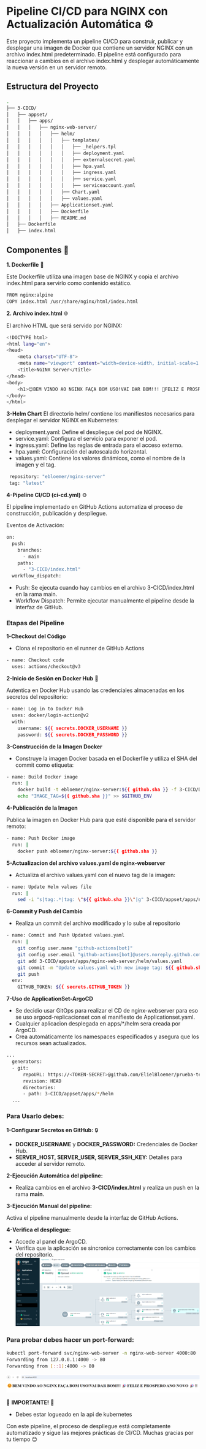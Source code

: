 
# Pipeline CI/CD para NGINX con Actualización Automática ⚙️

Este proyecto implementa un pipeline CI/CD para construir, publicar y desplegar una imagen de Docker que contiene un servidor NGINX con un archivo index.html predeterminado. El pipeline está configurado para reaccionar a cambios en el archivo index.html y desplegar automáticamente la nueva versión en un servidor remoto.


## Estructura del Proyecto


```bash
.
├── 3-CICD/
│   ├── appset/
│   │   ├── apps/
│   │   │   ├── nginx-web-server/
│   │   │   │   ├── helm/
│   │   │   │   │   ├── templates/
│   │   │   │   │   │   ├── _helpers.tpl
│   │   │   │   │   │   ├── deployment.yaml
│   │   │   │   │   │   ├── externalsecret.yaml
│   │   │   │   │   │   ├── hpa.yaml
│   │   │   │   │   │   ├── ingress.yaml
│   │   │   │   │   │   ├── service.yaml
│   │   │   │   │   │   ├── serviceaccount.yaml
│   │   │   │   │   ├── Chart.yaml
│   │   │   │   │   ├── values.yaml
│   │   │   │   ├── Applicationset.yaml
│   │   │   │   ├── Dockerfile
│   │   │   │   ├── README.md
│   ├── Dockerfile
│   ├── index.html


```
    
## Componentes 🧩

**1. Dockerfile** 🐳

Este Dockerfile utiliza una imagen base de NGINX y copia el archivo index.html para servirlo como contenido estático.

```bash
FROM nginx:alpine
COPY index.html /usr/share/nginx/html/index.html
```

**2. Archivo index.html** 🌐

El archivo HTML que será servido por NGINX:
```bash
<!DOCTYPE html>
<html lang="en">
<head>
    <meta charset="UTF-8">
    <meta name="viewport" content="width=device-width, initial-scale=1.0">
    <title>NGINX Server</title>
</head>
<body>
    <h1>😊BEM VINDO AO NGINX FAÇA BOM USO!VAI DAR BOM!!! 🎉FELIZ E PROSPERO ANO NOVO 🎉!! </h1>
</body>
</html>

```

**3-Helm Chart**
El directorio helm/ contiene los manifiestos necesarios para desplegar el servidor NGINX en Kubernetes:

 - deployment.yaml: Define el despliegue del pod de NGINX.
 - service.yaml: Configura el servicio para exponer el pod.
 - ingress.yaml: Define las reglas de entrada para el acceso externo.
 - hpa.yaml: Configuración del autoscalado horizontal.
 - values.yaml: Contiene los valores dinámicos, como el nombre de la imagen y el tag.

```bash
 repository: "ebloemer/nginx-server"
 tag: "latest"
```

**4-Pipeline CI/CD (ci-cd.yml)** ⚙️

El pipeline implementado en GitHub Actions automatiza el proceso de construcción, publicación y despliegue.

Eventos de Activación:

```bash
on:
  push:
    branches:
      - main
    paths:
      - "3-CICD/index.html"
  workflow_dispatch:    
```
 - Push: Se ejecuta cuando hay cambios en el archivo 3-CICD/index.html en la rama main.
 - Workflow Dispatch: Permite ejecutar manualmente el pipeline desde la interfaz de GitHub.

### Etapas del Pipeline
**1-Checkout del Código**

 - Clona el repositorio en el runner de GitHub Actions

 
```bash
- name: Checkout code
  uses: actions/checkout@v3
```

**2-Inicio de Sesión en Docker Hub** 🐳

Autentica en Docker Hub usando las credenciales almacenadas en los secretos del repositorio:

```bash
- name: Log in to Docker Hub
  uses: docker/login-action@v2
  with:
    username: ${{ secrets.DOCKER_USERNAME }}
    password: ${{ secrets.DOCKER_PASSWORD }}
```

**3-Construcción de la Imagen Docker**

- Construye la imagen Docker basada en el Dockerfile y utiliza el SHA del commit como etiqueta:
```bash
- name: Build Docker image
  run: |
    docker build -t ebloemer/nginx-server:${{ github.sha }} -f 3-CICD/Dockerfile 3-CICD
    echo "IMAGE_TAG=${{ github.sha }}" >> $GITHUB_ENV
```

**4-Publicación de la Imagen**

Publica la imagen en Docker Hub para que esté disponible para el servidor remoto:

```bash
- name: Push Docker image
  run: |
    docker push ebloemer/nginx-server:${{ github.sha }}
```

**5-Actualizacion del archivo values.yaml de nginx-webserver**

- Actualiza el archivo values.yaml con el nuevo tag de la imagen:

```bash
- name: Update Helm values file
  run: |
    sed -i "s|tag:.*|tag: \"${{ github.sha }}\"|g" 3-CICD/appset/apps/nginx-web-server/helm/values.yaml

```

**6-Commit y Push del Cambio**
- Realiza un commit del archivo modificado y lo sube al repositorio

```bash
- name: Commit and Push Updated values.yaml
  run: |
    git config user.name "github-actions[bot]"
    git config user.email "github-actions[bot]@users.noreply.github.com"
    git add 3-CICD/appset/apps/nginx-web-server/helm/values.yaml
    git commit -m "Update values.yaml with new image tag: ${{ github.sha }}"
    git push
  env:
    GITHUB_TOKEN: ${{ secrets.GITHUB_TOKEN }}
```

**7-Uso de ApplicationSet-ArgoCD**
- Se decidio usar GitOps para realizar el CD de nginx-webserver para eso se uso argocd-replicacionset con el manifiesto de Applicationset.yaml.
- Cualquier aplicacion desplegada en apps/*/helm sera creada por ArgoCD.
- Crea automáticamente los namespaces especificados y asegura que los recursos sean actualizados.

```bash
...
  generators:
  - git:
      repoURL: https://<TOKEN-SECRET>@github.com/ElielBloemer/prueba-tecnica.git
      revision: HEAD
      directories:
      - path: 3-CICD/appset/apps/*/helm
  ...
```

### Para Usarlo debes:
**1-Configurar Secretos en GitHub:** 🔒

  - **DOCKER_USERNAME** y **DOCKER_PASSWORD:** Credenciales de Docker Hub.
  - **SERVER_HOST, SERVER_USER, SERVER_SSH_KEY:** Detalles para acceder al servidor remoto.

**2-Ejecución Automática del pipeline:**

  - Realiza cambios en el archivo **3-CICD/index.html** y realiza un push en la rama **main**.

**3-Ejecución Manual del pipeline:**

Activa el pipeline manualmente desde la interfaz de GitHub Actions.  

**4-Verifica el despliegue:**

- Accede al panel de ArgoCD.
- Verifica que la aplicación se sincronice correctamente con los cambios del repositorio.
![alt text](image-1.png)

### Para probar debes hacer un port-forward:

```bash
kubectl port-forward svc/nginx-web-server -n nginx-web-server 4000:80
Forwarding from 127.0.0.1:4000 -> 80
Forwarding from [::1]:4000 -> 80
```

![alt text](image-2.png)

🚨 **IMPORTANTE!** 🚨

- Debes estar logueado en la api de kubernetes

Con este pipeline, el proceso de despliegue está completamente automatizado y sigue las mejores prácticas de CI/CD. Muchas gracias por tu tiempo 😊
